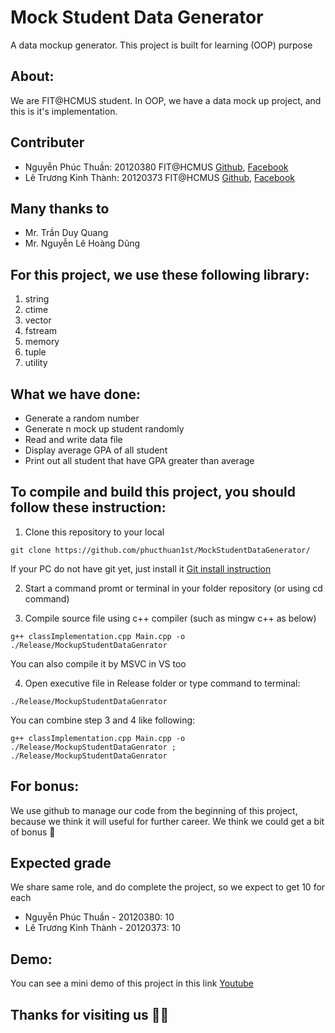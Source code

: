 # Mock Student Data Generator
A data mockup generator. This project is built for learning (OOP) purpose

## About:
We are FIT@HCMUS student. In OOP, we have a data mock up project, and this is it's implementation.

## Contributer
- Nguyễn Phúc Thuần: 20120380 FIT@HCMUS [Github](https://github.com/phucthuan1st/), [Facebook](https://www.facebook.com/phucthuan95/)
- Lê Trương Kinh Thành: 20120373 FIT@HCMUS [Github](https://github.com/KinhThanh38), [Facebook](https://www.facebook.com/kinhthanh.letruong.3)

## Many thanks to
- Mr. Trần Duy Quang
- Mr. Nguyễn Lê Hoàng Dũng

## For this project, we use these following library:
1. string
2. ctime
3. vector
4. fstream
5. memory
6. tuple
7. utility

## What we have done:
- Generate a random number
- Generate n mock up student randomly
- Read and write data file 
- Display average GPA of all student
- Print out all student that have GPA greater than average

## To compile and build this project, you should follow these instruction:
1. Clone this repository to your local
```shellscript
git clone https://github.com/phucthuan1st/MockStudentDataGenerator/
```
If your PC do not have git yet, just install it [Git install instruction](https://git-scm.com/book/en/v2/Getting-Started-Installing-Git)

2. Start a command promt or terminal in your folder repository (or using cd command)

3. Compile source file using c++ compiler (such as mingw c++ as below)
```shellscript
g++ classImplementation.cpp Main.cpp -o ./Release/MockupStudentDataGenrator
```
You can also compile it by MSVC in VS too

4. Open executive file in Release folder or type command to terminal: 
```shellscript
./Release/MockupStudentDataGenrator
```

  You can combine step 3 and 4 like following:
  ```shellscript
  g++ classImplementation.cpp Main.cpp -o ./Release/MockupStudentDataGenrator ; ./Release/MockupStudentDataGenrator
  ```
  
## For bonus:
  We use github to manage our code from the beginning of this project, because we think it will useful for further career. We think we could get a bit of bonus 🤣
  
## Expected grade
  We share same role, and do complete the project, so we expect to get 10 for each
  - Nguyễn Phúc Thuần - 20120380: 10
  - Lê Trương Kinh Thành - 20120373: 10

## Demo:
You can see a mini demo of this project in this link [Youtube](https://youtu.be/dQw4w9WgXcQ)

## Thanks for visiting us 🤑🤑

